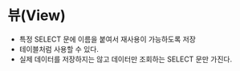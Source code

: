 # 뷰(View)
* 특정 SELECT 문에 이름을 붙여서 재사용이 가능하도록 저장
* 테이블처럼 사용할 수 있다.
* 실제 데이터를 저장하지는 않고 데이터만 조회하는 SELECT 문만 가진다.
